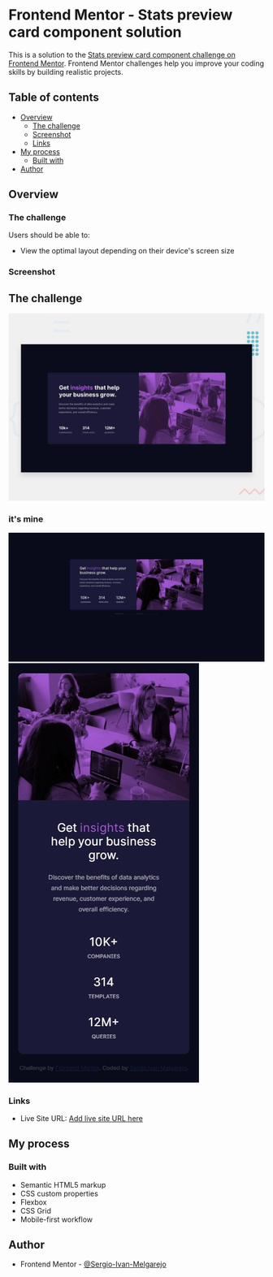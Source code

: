 # Frontend Mentor - Stats preview card component solution

This is a solution to the [Stats preview card component challenge on Frontend Mentor](https://www.frontendmentor.io/challenges/stats-preview-card-component-8JqbgoU62). Frontend Mentor challenges help you improve your coding skills by building realistic projects. 

## Table of contents

- [Overview](#overview)
  - [The challenge](#the-challenge)
  - [Screenshot](#screenshot)
  - [Links](#links)
- [My process](#my-process)
  - [Built with](#built-with)
- [Author](#author)


## Overview

### The challenge

Users should be able to:

- View the optimal layout depending on their device's screen size

### Screenshot

## The challenge
![](./design/desktop-preview.jpg)

### it's mine
![](./design/13-10-2021_17469_.jpeg)
![](./design/13-10-2021_174627_.jpeg)

### Links

- Live Site URL: [Add live site URL here](https://sergio-ivan-melgarejo.github.io/Front-Mentor-03/)


## My process

### Built with

- Semantic HTML5 markup
- CSS custom properties
- Flexbox
- CSS Grid
- Mobile-first workflow


## Author

- Frontend Mentor - [@Sergio-Ivan-Melgarejo](https://www.frontendmentor.io/profile/Sergio-Ivan-Melgarejo)